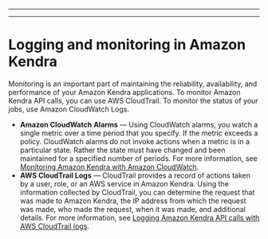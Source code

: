 --------

--------

# Logging and monitoring in Amazon Kendra<a name="incident-response"></a>

Monitoring is an important part of maintaining the reliability, availability, and performance of your Amazon Kendra applications\. To monitor Amazon Kendra API calls, you can use AWS CloudTrail\. To monitor the status of your jobs, use Amazon CloudWatch Logs\.
+ **Amazon CloudWatch Alarms** — Using CloudWatch alarms, you watch a single metric over a time period that you specify\. If the metric exceeds a policy\. CloudWatch alarms do not invoke actions when a metric is in a particular state\. Rather the state must have changed and been maintained for a specified number of periods\. For more information, see [Monitoring Amazon Kendra with Amazon CloudWatch](cloudwatch-metrics.md)\.
+ **AWS CloudTrail Logs** — CloudTrail provides a record of actions taken by a user, role, or an AWS service in Amazon Kendra\. Using the information collected by CloudTrail, you can determine the request that was made to Amazon Kendra, the IP address from which the request was made, who made the request, when it was made, and additional details\. For more information, see [Logging Amazon Kendra API calls with AWS CloudTrail logs](cloudtrail.md)\.